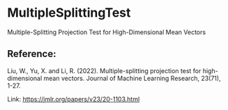# MultipleSplittingTest
Multiple-Splitting Projection Test for High-Dimensional Mean Vectors

## Reference:
Liu, W., Yu, X. and Li, R. (2022). Multiple-splitting projection test for high-dimensional mean vectors. Journal of Machine Learning Research, 23(71), 1-27.

Link: https://jmlr.org/papers/v23/20-1103.html
